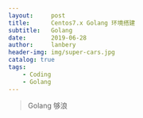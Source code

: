 ```yaml
---
layout:     post
title:      Centos7.x Golang 环境搭建
subtitle:   Golang 
date:       2019-06-28
author:     lanbery
header-img: img/super-cars.jpg
catalog: true
tags:
    - Coding
    - Golang
---
```


> Golang 够浪


